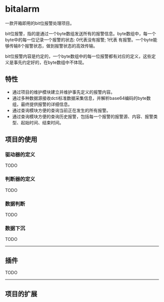 # bitalarm

一款开箱即用的bit位报警处理项目。

bit位报警，指的是通过一个byte数组发送所有的报警信息。byte数组中，每一个byte中的每一位记录一个报警的状态: 0代表没有报警; 1代表
有报警。一个byte能够传输8个报警状态，做到报警状态的高效传输。

bit位报警内容是约定的，一个byte数组中的每一位报警都有对应的定义，这些定义是事先约定好的，在byte数组中不体现。

## 特性

- 通过项目的维护模块建立并维护事先定义的报警内容。
- 通过多种数据源接收dcti标准数据采集信息，并解析base64编码的byte数组，最终提供报警的详细信息。
- 通过查询模块方便的查询当前正在发生的所有报警。
- 通过查询模块方便的查询历史报警，包括每一个报警的报警源、内容、报警类型、起始时间、结束时间。

## 项目的使用

### 驱动器的定义

TODO

### 判断器的定义

TODO

### 数据判断

TODO

### 数据下沉

TODO

---

## 插件

TODO

---

## 项目的扩展